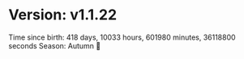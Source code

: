 # Version: v1.1.22
Time since birth: 418 days, 10033 hours, 601980 minutes, 36118800 seconds
Season: Autumn 🍁
